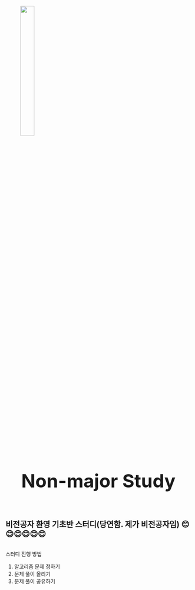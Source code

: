 <!DOCTYPE html>
<html>
<head>
    <meta charset = 'UTF-8'></charset>
</head>
<body>
    <figure>
        <a id="fig_href" href="#" target="_blank"><img src="./iceBear.gif" width="30%"></a>
    </figure>
    <section id="header" style="display:flex; flex-direction:column;align-items:center;">
        <h1 id="title" style="font-size:50px">Non-major Study</h1>
        <h2 id="subtitle">비전공자 환영 기초반 스터디(당연함. 제가 비전공자임) 😊😊😊😊😊😊</h2>
    </section>
    <section id="howToStudy">
        <div class="list"><p class="list_title">스터디 진행 방법</p></div>
            <ol class="contents">
                <li>알고리즘 문제 정하기</li>
                <li>문제 풀이 올리기</li>
                <li>문제 풀이 공유하기</li>
            </ol>
    </section>
</body>
</html>
